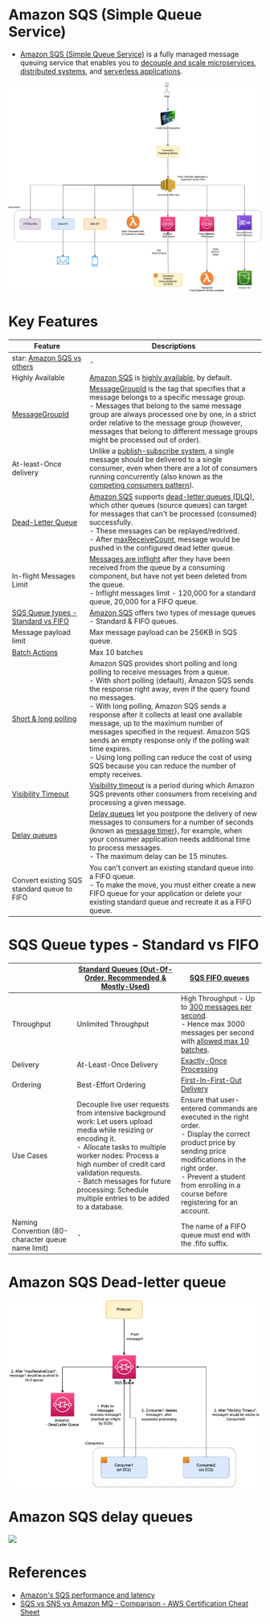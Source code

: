 # Amazon SQS (Simple Queue Service)
- [Amazon SQS (Simple Queue Service)](https://aws.amazon.com/sqs/) is a fully managed message queuing service that enables you to [decouple and scale microservices](../../1_HLDDesignComponents/1_MicroServicesSOA/Readme.md), [distributed systems](../../1_HLDDesignComponents/0_SystemGlossaries/Readme.md), and [serverless applications](../AWS-Serverless-Architecture.md).

![img.png](assests/sns/FanOutPatternSQSSNS.png)

# Key Features

| Feature                                                                                                                               | Descriptions                                                                                                                                                                                                                                                                                                                                                                                                                                                                                                                                                             |
|---------------------------------------------------------------------------------------------------------------------------------------|--------------------------------------------------------------------------------------------------------------------------------------------------------------------------------------------------------------------------------------------------------------------------------------------------------------------------------------------------------------------------------------------------------------------------------------------------------------------------------------------------------------------------------------------------------------------------|
| star: [Amazon SQS vs others](../../1_HLDDesignComponents/4_MessageBrokers/KafkaVsRabbitMQVsSQSVsSNS.md)                               | -                                                                                                                                                                                                                                                                                                                                                                                                                                                                                                                                                                        |
| Highly Available                                                                                                                      | [Amazon SQS]() is [highly available](../../1_HLDDesignComponents/0_SystemGlossaries/Reliability/HighAvailability.md), by default.                                                                                                                                                                                                                                                                                                                                                                                                                                        |
| [MessageGroupId](https://docs.aws.amazon.com/AWSSimpleQueueService/latest/SQSDeveloperGuide/using-messagegroupid-property.html)       | [MessageGroupId](https://docs.aws.amazon.com/AWSSimpleQueueService/latest/APIReference/API_SendMessage.html) is the tag that specifies that a message belongs to a specific message group. <br/>- Messages that belong to the same message group are always processed one by one, in a strict order relative to the message group (however, messages that belong to different message groups might be processed out of order).                                                                                                                                           |
| At-least-Once delivery                                                                                                                | Unlike a [publish-subscribe system](../../1_HLDDesignComponents/4_MessageBrokers/Readme.md), a single message should be delivered to a single consumer, even when there are a lot of consumers running concurrently (also known as the [competing consumers pattern](https://www.conceptdraw.com/examples/message-queue)).                                                                                                                                                                                                                                               |
| [Dead-Letter Queue](https://docs.aws.amazon.com/AWSSimpleQueueService/latest/SQSDeveloperGuide/sqs-dead-letter-queues.html)           | [Amazon SQS]() supports [dead-letter queues (DLQ)](https://docs.aws.amazon.com/AWSSimpleQueueService/latest/SQSDeveloperGuide/sqs-dead-letter-queues.html), which other queues (source queues) can target for messages that can't be processed (consumed) successfully.<br/>- These messages can be replayed/redrived. <br/>- After [maxReceiveCount](https://docs.aws.amazon.com/AWSSimpleQueueService/latest/SQSDeveloperGuide/sqs-dead-letter-queues.html), message would be pushed in the configured dead letter queue.                                              |
| In-flight Messages Limit                                                                                                              | [Messages are inflight](https://aws.amazon.com/premiumsupport/knowledge-center/sqs-message-backlog/) after they have been received from the queue by a consuming component, but have not yet been deleted from the queue.<br/>- Inflight messages limit - 120,000 for a standard queue, 20,000 for a FIFO queue.                                                                                                                                                                                                                                                         |
| [SQS Queue types - Standard vs FIFO](https://docs.aws.amazon.com/AWSSimpleQueueService/latest/SQSDeveloperGuide/standard-queues.html) | [Amazon SQS]() offers two types of message queues - Standard & FIFO queues.                                                                                                                                                                                                                                                                                                                                                                                                                                                                                              |
| Message payload limit                                                                                                                 | Max message payload can be 256KB in SQS queue.                                                                                                                                                                                                                                                                                                                                                                                                                                                                                                                           |
| [Batch Actions](https://docs.aws.amazon.com/AWSSimpleQueueService/latest/SQSDeveloperGuide/sqs-batch-api-actions.html)                | Max 10 batches                                                                                                                                                                                                                                                                                                                                                                                                                                                                                                                                                           |
| [Short & long polling](https://aws.amazon.com/sqs/faqs/)                                                                              | Amazon SQS provides short polling and long polling to receive messages from a queue. <br/>- With short polling (default), Amazon SQS sends the response right away, even if the query found no messages. <br/>- With long polling, Amazon SQS sends a response after it collects at least one available message, up to the maximum number of messages specified in the request. Amazon SQS sends an empty response only if the polling wait time expires.<br/>- Using long polling can reduce the cost of using SQS because you can reduce the number of empty receives. |
| [Visibility Timeout](https://docs.aws.amazon.com/AWSSimpleQueueService/latest/SQSDeveloperGuide/sqs-visibility-timeout.html)          | [Visibility timeout](https://docs.aws.amazon.com/AWSSimpleQueueService/latest/SQSDeveloperGuide/sqs-visibility-timeout.html) is a period during which Amazon SQS prevents other consumers from receiving and processing a given message.                                                                                                                                                                                                                                                                                                                                 |
| [Delay queues](https://docs.aws.amazon.com/AWSSimpleQueueService/latest/SQSDeveloperGuide/sqs-delay-queues.html)                      | [Delay queues](https://docs.aws.amazon.com/AWSSimpleQueueService/latest/SQSDeveloperGuide/sqs-delay-queues.html) let you postpone the delivery of new messages to consumers for a number of seconds (known as [message timer](https://docs.aws.amazon.com/AWSSimpleQueueService/latest/SQSDeveloperGuide/sqs-message-timers.html)), for example, when your consumer application needs additional time to process messages.<br/>- The maximum delay can be 15 minutes.                                                                                                    |
| Convert existing SQS standard queue to FIFO                                                                                           | You can't convert an existing standard queue into a FIFO queue. <br/>- To make the move, you must either create a new FIFO queue for your application or delete your existing standard queue and recreate it as a FIFO queue.                                                                                                                                                                                                                                                                                                                                            |

# SQS Queue types - Standard vs FIFO

|                                                   | [Standard Queues (Out-Of-Order, Recommended & Mostly-Used)](https://docs.aws.amazon.com/AWSSimpleQueueService/latest/SQSDeveloperGuide/standard-queues.html)                                                                                                                                                                | [SQS FIFO queues](https://docs.aws.amazon.com/AWSSimpleQueueService/latest/SQSDeveloperGuide/FIFO-queues.html)                                                                                                                                                                                                                           |
|---------------------------------------------------|-----------------------------------------------------------------------------------------------------------------------------------------------------------------------------------------------------------------------------------------------------------------------------------------------------------------------------|------------------------------------------------------------------------------------------------------------------------------------------------------------------------------------------------------------------------------------------------------------------------------------------------------------------------------------------|
| Throughput                                        | Unlimited Throughput                                                                                                                                                                                                                                                                                                        | High Throughput - Up to [300 messages per second](https://docs.aws.amazon.com/AWSSimpleQueueService/latest/SQSDeveloperGuide/high-throughput-fifo.html). <br/>- Hence max 3000 messages per second with [allowed max 10 batches](https://docs.aws.amazon.com/AWSSimpleQueueService/latest/SQSDeveloperGuide/sqs-batch-api-actions.html). |
| Delivery                                          | At-Least-Once Delivery                                                                                                                                                                                                                                                                                                      | [Exactly-Once Processing](https://docs.aws.amazon.com/AWSSimpleQueueService/latest/SQSDeveloperGuide/FIFO-queues-exactly-once-processing.html)                                                                                                                                                                                           |
| Ordering                                          | Best-Effort Ordering                                                                                                                                                                                                                                                                                                        | [First-In-First-Out Delivery](https://docs.aws.amazon.com/AWSSimpleQueueService/latest/SQSDeveloperGuide/FIFO-queues-message-order.html)                                                                                                                                                                                                 |
| Use Cases                                         | Decouple live user requests from intensive background work: Let users upload media while resizing or encoding it.<br/>- Allocate tasks to multiple worker nodes: Process a high number of credit card validation requests.<br/>- Batch messages for future processing: Schedule multiple entries to be added to a database. | Ensure that user-entered commands are executed in the right order.<br/>- Display the correct product price by sending price modifications in the right order.<br/>- Prevent a student from enrolling in a course before registering for an account.                                                                                      |
| Naming Convention (80-character queue name limit) | -                                                                                                                                                                                                                                                                                                                           | The name of a FIFO queue must end with the .fifo suffix.                                                                                                                                                                                                                                                                                                                                          |

# Amazon SQS Dead-letter queue

![img.png](assests/sqs/SQS-DLD-More-Info.png)

# Amazon SQS delay queues

![](https://docs.aws.amazon.com/images/AWSSimpleQueueService/latest/SQSDeveloperGuide/images/sqs-delay-queues-diagram.png)

# References
- [Amazon's SQS performance and latency](https://softwaremill.com/amazon-sqs-performance-latency/)
- [SQS vs SNS vs Amazon MQ - Comparison - AWS Certification Cheat Sheet](https://cloud.in28minutes.com/aws-certification-sqs-vs-sns-vs-amazon-mq)